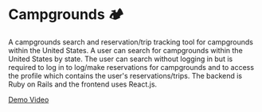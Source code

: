 # Campgrounds 🏕
A campgrounds search and reservation/trip tracking tool for campgrounds within the United States. A user can search for campgrounds within the United States by state. The user can search without logging in but is required to log in to log/make reservations for campgrounds and to access the profile which contains the user's reservations/trips. The backend is Ruby on Rails and the frontend uses React.js.

[Demo Video](https://youtu.be/W-MtbtqQpCY)
